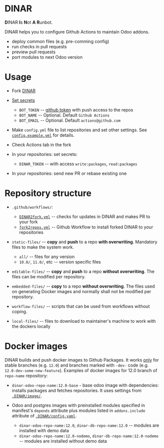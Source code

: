 # DINAR

**D**INAR **I**s **N**ot **A** **R**unbot.

DINAR helps you to configure Github Actions to maintain Odoo addons.

* deploy common files (e.g. pre-comming config)
* run checks in pull requests
* preview pull requests
* port modules to next Odoo version


# Usage

- Fork [DINAR](https://github.com/itpp-labs/DINAR/)
- [Set secrets](https://help.github.com/en/actions/automating-your-workflow-with-github-actions/creating-and-using-encrypted-secrets#creating-encrypted-secrets)

  - `BOT_TOKEN` -- [github token](https://help.github.com/en/github/authenticating-to-github/creating-a-personal-access-token-for-the-command-line) with push access to the repos
  - `BOT_NAME` -- Optional. Default `Github Actions`
  - `BOT_EMAIL` -- Optional. Default `actions@github.com`

- Make `config.yml` file to list repositories and set other settings. See [`config.example.yml`](config.example.yml) for details.
- Check Actions tab in the fork
- In your repositories: set secrets:

  - `DINAR_TOKEN` -- with access `write:packages`, `read:packages`

- In your repositories: send new PR or rebase existing one

# Repository structure

- `.github/workflows/`:

  - [`DINAR2fork.yml`](.github/workflows/DINAR2fork.yml) -- checks for updates in DINAR and makes PR to your fork
  - [`fork2repos.yml`](.github/workflows/fork2repos.yml) -- Github Workflow to install forked DINAR to your repositories

- `static-files/` -- **copy** and **push** to a repo **with overwriting**. Mandatory files to make the system work.

  - `all/` -- files for any version
  - `10.0/`, `11.0/`, etc -- version specific files

- `editable-files/` -- **copy** and **push** to a repo **without overwriting**. The files can be modified per repository.
- `embedded-files/` -- **copy** to a repo **without overwriting**. The files used on generating Docker images and normally shall not be modified per repository.
- `workflow-files/` -- scripts that can be used from workflows without coping.
- `local-files/` -- files to download to maintainer's machine to work with the dockers locally

# Docker images

DINAR builds and push docker images to Github Packages. It works
[only](https://github.com/itpp-labs/DINAR/issues/60) for stable branches (e.g.
`12.0`) and branches marked with `-dev-` code (e.g.
`12.0-dev-some-new-feature`). Examples of docker images for 12.0 branch of
`repo-name` repository:

- `dinar-odoo-repo-name:12.0-base` - base odoo image with dependencies: installs packages and fetches repositories. It uses settings from [`.DINAR/image/`](editable-files/.DINAR/image/dependencies/).
- Odoo and postgres images with preinstalled modules specified in manifest's `depends` attribute plus modules listed in `addons.include` attribute of [`.DINAR/config.yaml`](editable-files/.DINAR/config.yaml).

  - `dinar-odoo-repo-name:12.0`, `dinar-db-repo-name:12.0` -- modules are installed with demo data
  - `dinar-odoo-repo-name:12.0-nodemo`, `dinar-db-repo-name:12.0-nodemo` -- modules are installed without demo data
